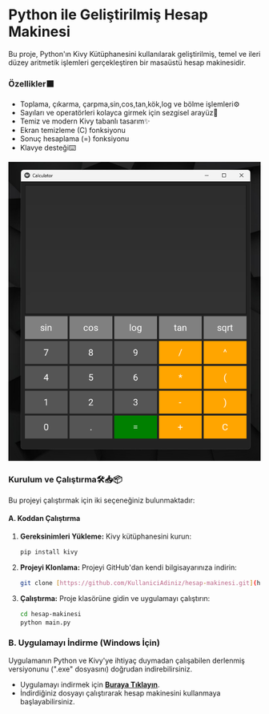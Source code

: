# Python ile Geliştirilmiş Hesap Makinesi
Bu proje, Python'ın Kivy Kütüphanesini kullanılarak geliştirilmiş, temel ve ileri düzey aritmetik işlemleri gerçekleştiren bir masaüstü hesap makinesidir.

### Özellikler⬛
* Toplama, çıkarma, çarpma,sin,cos,tan,kök,log ve bölme işlemleri⚙️
* Sayıları ve operatörleri kolayca girmek için sezgisel arayüz📲
* Temiz ve modern Kivy tabanlı tasarım✨
* Ekran temizleme (C) fonksiyonu
* Sonuç hesaplama (=) fonksiyonu
* Klavye desteği⌨️

![Hesap Makinesi Ekran Görüntüsü](https://github.com/EagleSoft461/Calculator-Projects/blob/main/%C4%B0mage/Ekran%20g%C3%B6r%C3%BCnt%C3%BCs%C3%BC%202025-09-01%20164656.png)

### Kurulum ve Çalıştırma🛠️📥📦
Bu projeyi çalıştırmak için iki seçeneğiniz bulunmaktadır:

#### A. Koddan Çalıştırma
1.  **Gereksinimleri Yükleme:** Kivy kütüphanesini kurun:
    ```bash
    pip install kivy
    ```
2.  **Projeyi Klonlama:** Projeyi GitHub'dan kendi bilgisayarınıza indirin:
    ```bash
    git clone [https://github.com/KullaniciAdiniz/hesap-makinesi.git](https://github.com/KullaniciAdiniz/hesap-makinesi.git)
    ```
3.  **Çalıştırma:** Proje klasörüne gidin ve uygulamayı çalıştırın:
    ```bash
    cd hesap-makinesi
    python main.py
    ```
### B. Uygulamayı İndirme (Windows İçin)
Uygulamanın Python ve Kivy'ye ihtiyaç duymadan çalışabilen derlenmiş versiyonunu (".exe" dosyasını) doğrudan indirebilirsiniz.

* Uygulamayı indirmek için **[Buraya Tıklayın](https://github.com/EagleSoft461/Calculator-Projects/releases/tag/v1.0.0)**.
* İndirdiğiniz dosyayı çalıştırarak hesap makinesini kullanmaya başlayabilirsiniz.

